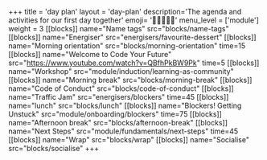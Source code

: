 +++
title = 'day plan'
layout = 'day-plan'
description='The agenda and activities for our first day together'
emoji= '🧑🏾‍🤝‍🧑🏾'
menu_level = ['module']
weight = 3
[[blocks]]
name="Name tags"
src="blocks/name-tags"
[[blocks]]
name="Energiser"
src="energisers/favourite-dessert"
[[blocks]]
name="Morning orientation"
src="blocks/morning-orientation"
time=15
[[blocks]]
name="Welcome to Code Your Future"
src="https://www.youtube.com/watch?v=QBfhPkBW9Pk"
time=5
[[blocks]]
name="Workshop"
src="module/induction/learning-as-community"
[[blocks]]
name="Morning break"
src="blocks/morning-break"
[[blocks]]
name="Code of Conduct"
src="blocks/code-of-conduct"
[[blocks]]
name="Traffic Jam"
src="energisers/blockers"
time=45
[[blocks]]
name="lunch"
src="blocks/lunch"
[[blocks]]
name="Blockers! Getting Unstuck"
src="module/onboarding/blockers"
time=75
[[blocks]]
name="Afternoon break"
src="blocks/afternoon-break"
[[blocks]]
name="Next Steps"
src="module/fundamentals/next-steps"
time=45
[[blocks]]
name="Wrap"
src="blocks/wrap"
[[blocks]]
name="Socialise"
src="blocks/socialise"
+++
